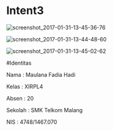 # Intent3

![screenshot_2017-01-31-13-45-36-76](https://cloud.githubusercontent.com/assets/22210692/22455069/ba06c574-e7bc-11e6-81fc-c2d870b12e4e.png)


![screenshot_2017-01-31-13-44-48-60](https://cloud.githubusercontent.com/assets/22210692/22455085/de77d4e8-e7bc-11e6-8389-47f729f8e3ae.png)


![screenshot_2017-01-31-13-45-02-62](https://cloud.githubusercontent.com/assets/22210692/22455086/df83ba32-e7bc-11e6-93d4-2f7e28ce49f5.png)

#Identitas

Nama    : Maulana Fadia Hadi


Kelas   : XIRPL4


Absen   : 20


Sekolah : SMK Telkom Malang


NIS     : 4748/1467.070
